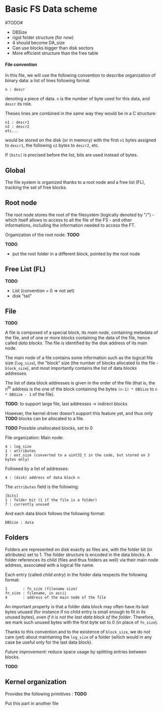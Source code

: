 Basic FS Data scheme
====================

#TODO#
* DBSize
* rigid folder structure (for now)
* 4 should become DA_size
* Can use blocks bigger than disk sectors
* More efficient structure than the free table

#### File convention ####
In this file, we will use the following convention to describe organization of
binary data: a list of lines following format

    n : descr

denoting a piece of data. `n` is the number of byte used for this data, and 
`descr` its role. 

Theses lines are combined in the same way they would be in a C structure:

    n1 : descr1
    n2 : descr2
    etc...

would be stored on the disk (or in memory) with the first `n1` bytes assigned
to `descr1`, the following `n2` bytes to `descr2`, etc.

If `[bits]` is precised before the list, bits are used instead of bytes.

Global
------
The file system is organized thanks to a root node and a free list (FL), tracking
the set of free blocks.


Root node
---------
The root node stores the root of the filesystem (logically denoted by "/") -
which itself allows to access to all the file of the FS - and other informations,
including the information needed to access the FT.

Organization of the root node: **TODO**

**TODO**

* put the root folder in a different block, pointed by the root node


Free List (FL)
---------------
**TODO**

* List (convention = 0 => not set)
* disk "tail"

File
----
**TODO**

A file is composed of a special block, its _main node_, containing metadata of 
the file, and of one or more blocks containing the data of the file, hence 
called _data blocks_. The file is identified by the disk address of its main
node.

The main node of a file contains some information such as the logical file size 
(`log_size`), the "block" size (the number of blocks allocated to the file - 
`block_size`), and most importantly contains the list of data blocks addresses.

The list of data block addresses is given in the order of the file 
(that is, the n<sup>th</sup> address is the one of the block containing the 
bytes `(n-1) * DBSize` to `n * DBSize - 1` of the file).

**TODO**: to support large file, last addresses -> indirect blocks

However, the kernel driver doesn't support this feature yet, and thus only 
**TODO** blocks can be allocated to a file.

**TODO** Possible unallocated blocks, set to 0

File organization:
Main node:

    4 : log_size
    1 : attributes
    3 : ext_size (converted to a uint32_t in the code, but stored on 3 bytes only)

Followed by a list of addresses:

    4 : (disk) address of data block n

The `attributes` field is the following:

    [bits]
    1 : folder bit (1 if the file is a folder)
    7 : currently unused
<!--- we could also store a ref counter on some bits --->

And each data block follows the following format:

    DBSize : data


Folders
-------
Folders are represented on disk exactly as files are, with the folder bit (in
attributes) set to 1. The folder structure is encoded in the data blocks. A
folder references its child (files and thus folders as well) via their main node
address, associated with a logical file name.

Each entry (called _child entry_) in the folder data respects the following
format:

    1       : fn_size (filename size)
    fn_size : filename, in ascii
    4       : address of the main node of the file

An important property is that a folder data block may often have its last bytes
unused (for instance if no child entry is small enough to fit in its unused
bytes), _even if it is not the last data block of the folder_. Therefore, we
mark such unused bytes with the first byte set to 0 (in place of `fn_size`).

Thanks to this convention and to the existence of `block_size`, we do not
care (yet) about maintaining the `log_size` of a folder (which would in any
case be useful only for the last data block).

_Future improvement_: reduce space usage by splitting entries between blocks.

**TODO**


Kernel organization
------------------
Provides the following primitives :
**TODO**

Put this part in another file